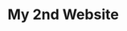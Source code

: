 <!DOCTYPE html>
<html>
<head>
	<title>Hello Coursera</title>
</head>
<body>
<h1>My 2nd Website</h1>
</body>
</html>
